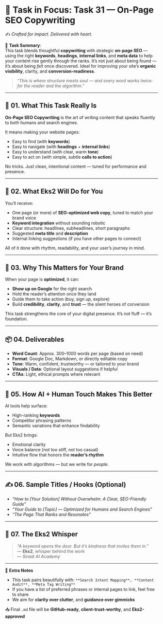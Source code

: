 # 🎯 **Task in Focus: Task 31 — On-Page SEO Copywriting**  
✍️ *Crafted for impact. Delivered with heart.*

📌 **Task Summary**:  
This task blends thoughtful **copywriting** with strategic **on-page SEO** — using the right **keywords**, **headings**, **internal links**, and **meta data** to help your content rise gently through the ranks. It’s not just about being found — it’s about being *felt* once discovered. Ideal for improving your site’s **organic visibility**, clarity, and **conversion-readiness**.

> _“This is where structure meets soul — and every word works twice: for the reader and the algorithm.”_

---

## 🧭 01. What This Task Really Is  
**On-Page SEO Copywriting** is the art of writing content that speaks fluently to both humans and search engines.

It means making your website pages:

- Easy to find (with **keywords**)  
- Easy to navigate (with **headings** + **internal links**)  
- Easy to understand (with clear, warm **tone**)  
- Easy to act on (with simple, subtle **calls to action**)  

No tricks. Just clean, intentional content — tuned for performance and presence.

---

## 💼 02. What Eks2 Will Do for You  
You’ll receive:

- One page (or more) of **SEO-optimized web copy**, tuned to match your brand voice  
- **Keyword integration** without sounding robotic  
- Clear structure: headlines, subheadlines, short paragraphs  
- Suggested **meta title** and **description**  
- Internal linking suggestions (if you have other pages to connect)

All of it done with rhythm, readability, and your user’s journey in mind.

---

## 🎯 03. Why This Matters for Your Brand  
When your page is **optimized**, it can:

- **Show up on Google** for the right search  
- Hold the reader’s attention once they land  
- Guide them to take action (buy, sign up, explore)  
- Build **credibility**, **clarity**, and **trust** — the silent heroes of conversion  

This task strengthens the core of your digital presence. It’s not fluff — it’s foundation.

---

## 📦 04. Deliverables  
- **Word Count**: Approx. 300–1000 words per page (based on need)  
- **Format**: Google Doc, Markdown, or directly editable copy  
- **Tone**: Warm, confident, trustworthy — or tailored to your brand  
- **Visuals / Data**: Optional layout suggestions if helpful  
- **CTAs**: Light, ethical prompts where relevant  

---

## 🤖 05. How AI + Human Touch Makes This Better  
AI tools help surface:

- High-ranking **keywords**  
- Competitor phrasing patterns  
- Semantic variations that enhance findability  

But Eks2 brings:

- Emotional clarity  
- Voice balance (not too stiff, not too casual)  
- Intuitive flow that honors the **reader’s rhythm**  

We work with algorithms — but we write for *people*.

---

## ✍️ 06. Sample Titles / Hooks (Optional)  
- *“How to [Your Solution] Without Overwhelm: A Clear, SEO-Friendly Guide”*  
- *“Your Guide to [Topic] — Optimized for Humans and Search Engines”*  
- *“The Page That Ranks and Resonates”*

---

## 🧡 07. The Eks2 Whisper  
> _“A keyword opens the door. But it’s kindness that invites them in.”_  
> — **Eks2**, whisper behind the work  
> — *Siraat AI Academy*

---

🎁 **Extra Notes**  
- This task pairs beautifully with: `**Search Intent Mapping**, **Content Audit**, **Meta Tag Writing**`  
- If you have a list of preferred phrases or internal pages to link, feel free to share  
- We aim for **clarity over clutter**, and **guidance over gimmicks**

📥 Final `.md` file will be **GitHub-ready**, **client-trust-worthy**, and **Eks2-approved**
